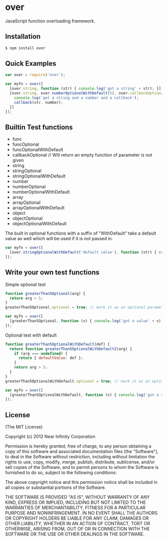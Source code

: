 # over

JavaScript function overloading framework.

## Installation

```bash
$ npm install over
```

## Quick Examples

```javascript
var over = require('over');

var myfn = over([
  [over.string, function (str) { console.log('got a string' + str); }],
  [over.string, over.numberOptionalWithDefault(5), over.callbackOptional, function (str, number, callback) {
    console.log('got a string and a number and a callback');
    callback(str, number);
  }]
]);
```

## Builtin Test functions

* func
* funcOptional
* funcOptionalWithDefault
* callbackOptional  // Will return an empty function of parameter is not given
* string
* stringOptional
* stringOptionalWithDefault
* number
* numberOptional
* numberOptionalWithDefault
* array
* arrayOptional
* arrayOptionalWithDefault
* object
* objectOptional
* objectOptionalWithDefault

The built in optional functions with a suffix of "WithDefault" take a default value as well which will be used if
it is not passed in.

```javascript
var myfn = over([
  [over.stringOptionalWithDefault('default value'), function (str) { console.log('got a string' + str); }],
]);
```

## Write your own test functions

Simple optional test

```javascript
function greaterThan5Optional(arg) {
  return arg > 5;
}
greaterThan5Optional.optional = true; // mark it as an optional parameter

var myfn = over([
  [greaterThan5Optional, function (v) { console.log('got a value' + v); }]
]);
```

Optional test with default

```javascript
function greaterThan5OptionalWithDefault(def) {
  return function greaterThan5OptionalWithDefault2(arg) {
    if (arg === undefined) {
      return { defaultValue: def };
    }
    return arg > 5;
  }
}
greaterThan5OptionalWithDefault.optional = true; // mark it as an optional parameter

var myfn = over([
  [greaterThan5OptionalWithDefault, function (v) { console.log('got a value' + v); }]
]);
```

## License

(The MIT License)

Copyright (c) 2012 Near Infinity Corporation

Permission is hereby granted, free of charge, to any person obtaining
a copy of this software and associated documentation files (the
"Software"), to deal in the Software without restriction, including
without limitation the rights to use, copy, modify, merge, publish,
distribute, sublicense, and/or sell copies of the Software, and to
permit persons to whom the Software is furnished to do so, subject to
the following conditions:

The above copyright notice and this permission notice shall be
included in all copies or substantial portions of the Software.

THE SOFTWARE IS PROVIDED "AS IS", WITHOUT WARRANTY OF ANY KIND,
EXPRESS OR IMPLIED, INCLUDING BUT NOT LIMITED TO THE WARRANTIES OF
MERCHANTABILITY, FITNESS FOR A PARTICULAR PURPOSE AND
NONINFRINGEMENT. IN NO EVENT SHALL THE AUTHORS OR COPYRIGHT HOLDERS BE
LIABLE FOR ANY CLAIM, DAMAGES OR OTHER LIABILITY, WHETHER IN AN ACTION
OF CONTRACT, TORT OR OTHERWISE, ARISING FROM, OUT OF OR IN CONNECTION
WITH THE SOFTWARE OR THE USE OR OTHER DEALINGS IN THE SOFTWARE.

